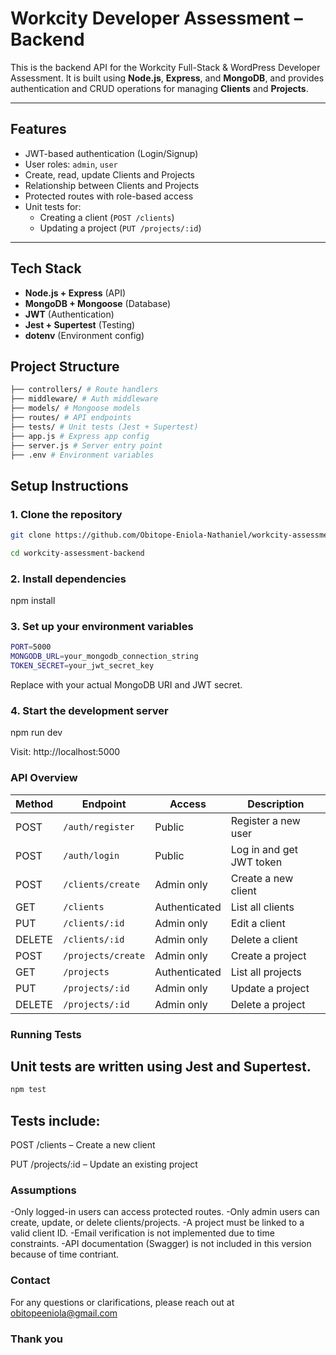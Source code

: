 # Workcity Developer Assessment – Backend

This is the backend API for the Workcity Full-Stack & WordPress Developer Assessment. It is built using **Node.js**, **Express**, and **MongoDB**, and provides authentication and CRUD operations for managing **Clients** and **Projects**.

---

## Features

- JWT-based authentication (Login/Signup)
- User roles: `admin`, `user`
- Create, read, update Clients and Projects
- Relationship between Clients and Projects
- Protected routes with role-based access
- Unit tests for:
  - Creating a client (`POST /clients`)
  - Updating a project (`PUT /projects/:id`)

---

## Tech Stack

- **Node.js + Express** (API)
- **MongoDB + Mongoose** (Database)
- **JWT** (Authentication)
- **Jest + Supertest** (Testing)
- **dotenv** (Environment config)



##  Project Structure
``` bash
├── controllers/ # Route handlers
├── middleware/ # Auth middleware
├── models/ # Mongoose models
├── routes/ # API endpoints
├── tests/ # Unit tests (Jest + Supertest)
├── app.js # Express app config
├── server.js # Server entry point
├── .env # Environment variables

```

## Setup Instructions

### 1. Clone the repository

```bash
git clone https://github.com/Obitope-Eniola-Nathaniel/workcity-assessment-backend.git

cd workcity-assessment-backend
```

### 2. Install dependencies

npm install

### 3. Set up your environment variables

```bash
PORT=5000
MONGODB_URL=your_mongodb_connection_string
TOKEN_SECRET=your_jwt_secret_key
```

Replace with your actual MongoDB URI and JWT secret.

### 4. Start the development server

npm run dev

Visit: http://localhost:5000

### API Overview

| Method | Endpoint           | Access        | Description              |
| ------ | ------------------ | ------------- | ------------------------ |
| POST   | `/auth/register`   | Public        | Register a new user      |
| POST   | `/auth/login`      | Public        | Log in and get JWT token |
| POST   | `/clients/create`  | Admin only    | Create a new client      |
| GET    | `/clients`         | Authenticated | List all clients         |
| PUT    | `/clients/:id`     | Admin only    | Edit a client            |
| DELETE | `/clients/:id`     | Admin only    | Delete a client          |
| POST   | `/projects/create` | Admin only    | Create a project         |
| GET    | `/projects`        | Authenticated | List all projects        |
| PUT    | `/projects/:id`    | Admin only    | Update a project         |
| DELETE | `/projects/:id`    | Admin only    | Delete a project         |

### Running Tests

## Unit tests are written using Jest and Supertest.

```bash
npm test
```

## Tests include:

POST /clients – Create a new client

PUT /projects/:id – Update an existing project

### Assumptions

-Only logged-in users can access protected routes.
-Only admin users can create, update, or delete clients/projects.
-A project must be linked to a valid client ID.
-Email verification is not implemented due to time constraints.
-API documentation (Swagger) is not included in this version because of time contriant.

### Contact

For any questions or clarifications, please reach out at obitopeeniola@gmail.com

### Thank you
